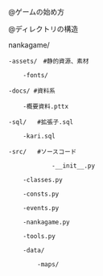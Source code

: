 @ゲームの始め方

@ディレクトリの構造

nankagame/

	-assets/　#静的資源、素材

		-fonts/

	-docs/ #資料系

		-概要資料.pttx

	-sql/	#拡張子.sql

 		-kari.sql

	-src/   #ソースコード
		
                -__init__.py

		-classes.py

		-consts.py

		-events.py

		-nankagame.py

		-tools.py

		-data/

			-maps/
		
